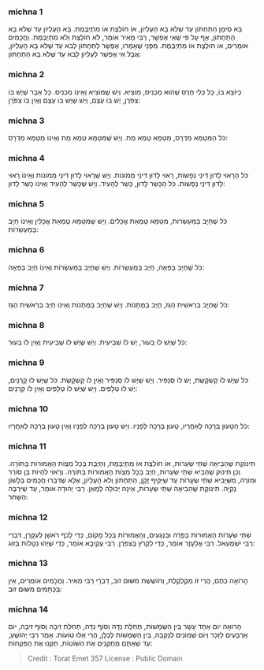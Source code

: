 
### michna 1
בָּא סִימָן הַתַּחְתּוֹן עַד שֶׁלֹּא בָא הָעֶלְיוֹן, אוֹ חוֹלֶצֶת אוֹ מִתְיַּבֶּמֶת. בָּא הָעֶלְיוֹן עַד שֶׁלֹּא בָא הַתַּחְתּוֹן, אַף עַל פִּי שֶׁאִי אֶפְשָׁר, רַבִּי מֵאִיר אוֹמֵר, לֹא חוֹלֶצֶת וְלֹא מִתְיַבֶּמֶת. וַחֲכָמִים אוֹמְרִים, אוֹ חוֹלֶצֶת אוֹ מִתְיַבֶּמֶת. מִפְּנֵי שֶׁאָמְרוּ, אֶפְשָׁר לַתַּחְתּוֹן לָבֹא עַד שֶׁלֹּא בָא הָעֶלְיוֹן, אֲבָל אִי אֶפְשָׁר לָעֶלְיוֹן לָבֹא עַד שֶׁלֹּא בָא הַתַּחְתּוֹן: 

### michna 2
כַּיּוֹצֵא בוֹ, כָּל כְּלִי חֶרֶס שֶׁהוּא מַכְנִיס, מוֹצִיא. וְיֵשׁ שֶׁמּוֹצִיא וְאֵינוֹ מַכְנִיס. כָּל אֵבָר שֶׁיֶּשׁ בּוֹ צִפֹּרֶן, יֶשׁ בּוֹ עֶצֶם, וְיֵשׁ שֶׁיֶּשׁ בּוֹ עֶצֶם וְאֵין בּוֹ צִפֹּרֶן: 

### michna 3
כֹּל הַמִּטַּמֵּא מִדְרָס, מִטַּמֵּא טְמֵא מֵת. וְיֵשׁ שֶׁמִּטַּמֵּא טְמֵא מֵת וְאֵינוֹ מִטַּמֵּא מִדְרָס: 

### michna 4
כֹּל הָרָאוּי לָדוּן דִּינֵי נְפָשׁוֹת, רָאוּי לָדוּן דִּינֵי מָמוֹנוֹת. וְיֵשׁ שֶׁרָאוּי לָדוּן דִּינֵי מָמוֹנוֹת וְאֵינוֹ רָאוּי לָדוּן דִּינֵי נְפָשׁוֹת. כֹּל הַכָּשֵׁר לָדוּן, כָּשֵׁר לְהָעִיד. וְיֵשׁ שֶׁכָּשֵׁר לְהָעִיד וְאֵינוֹ כָשֵׁר לָדוּן: 

### michna 5
כֹּל שֶׁחַיָּב בַּמַּעַשְׂרוֹת, מִטַּמֵּא טֻמְאַת אֳכָלִים. וְיֵשׁ שֶׁמִּטַּמֵּא טֻמְאַת אֳכָלִין וְאֵינוֹ חַיָּב בַּמַּעַשְׂרוֹת: 

### michna 6
כֹּל שֶׁחַיָּב בַּפֵּאָה, חַיָּב בַּמַּעַשְׂרוֹת. וְיֵשׁ שֶׁחַיָּב בַּמַּעַשְׂרוֹת וְאֵינוֹ חַיָּב בַּפֵּאָה: 

### michna 7
כֹּל שֶׁחַיָּב בְּרֵאשִׁית הַגֵּז, חַיָּב בַּמַּתָּנוֹת. וְיֵשׁ שֶׁחַיָּב בַּמַּתָּנוֹת וְאֵינוֹ חַיָּב בְּרֵאשִׁית הַגֵּז: 

### michna 8
כֹּל שֶׁיֶּשׁ לוֹ בִעוּר, יֶשׁ לוֹ שְׁבִיעִית. וְיֵשׁ שֶׁיֶּשׁ לוֹ שְׁבִיעִית וְאֵין לוֹ בִעוּר: 

### michna 9
כֹּל שֶׁיֶּשׁ לוֹ קַשְׂקֶשֶׂת, יֶשׁ לוֹ סְנַפִּיר. וְיֵשׁ שֶׁיֶּשׁ לוֹ סְנַפִּיר וְאֵין לוֹ קַשְׂקֵשֶׂת. כֹּל שֶׁיֶּשׁ לוֹ קַרְנַיִם, יֶשׁ לוֹ טְלָפַיִם. וְיֵשׁ שֶׁיֶּשׁ לוֹ טְלָפַיִם וְאֵין לוֹ קַרְנָיִם: 

### michna 10
כֹּל הַטָּעוּן בְּרָכָה לְאַחֲרָיו, טָעוּן בְּרָכָה לְפָנָיו. וְיֵשׁ טָעוּן בְּרָכָה לְפָנָיו וְאֵין טָעוּן בְּרָכָה לְאַחֲרָיו: 

### michna 11
תִּינוֹקֶת שֶׁהֵבִיאָה שְׁתֵּי שְׂעָרוֹת, אוֹ חוֹלֶצֶת אוֹ מִתְיַבֶּמֶת, וְחַיֶּבֶת בְּכָל מִצְוֹת הָאֲמוּרוֹת בַּתּוֹרָה. וְכֵן תִּינוֹק שֶׁהֵבִיא שְׁתֵּי שְׂעָרוֹת, חַיָּב בְּכָל מִצְוֹת הָאֲמוּרוֹת בַּתּוֹרָה. וְרָאוּי לִהְיוֹת בֵּן סוֹרֵר וּמוֹרֶה, מִשֶּׁיָּבִיא שְׁתֵּי שְׂעָרוֹת עַד שֶׁיַּקִּיף זָקָן, הַתַּחְתּוֹן וְלֹא הָעֶלְיוֹן, אֶלָּא שֶׁדִּבְּרוּ חֲכָמִים בְּלָשׁוֹן נְקִיָּה. תִּינוֹקֶת שֶׁהֵבִיאָה שְׁתֵּי שְׂעָרוֹת, אֵינָהּ יְכוֹלָה לְמָאֵן. רַבִּי יְהוּדָה אוֹמֵר, עַד שֶׁיִּרְבֶּה הַשָּׁחֹר: 

### michna 12
שְׁתֵּי שְׂעָרוֹת הָאֲמוּרוֹת בַּפָּרָה וּבַנְּגָעִים, וְהָאֲמוּרוֹת בְּכָל מָקוֹם, כְּדֵי לָכֹף רֹאשָׁן לְעִקָּרָן, דִּבְרֵי רַבִּי יִשְׁמָעֵאל. רַבִּי אֶלְעָזָר אוֹמֵר, כְּדֵי לִקְרֹץ בַּצִּפֹּרֶן. רַבִּי עֲקִיבָא אוֹמֵר, כְּדֵי שֶׁיְּהוּ נִטָּלוֹת בְּזוּג: 

### michna 13
הָרוֹאָה כֶתֶם, הֲרֵי זוֹ מְקֻלְקֶלֶת, וְחוֹשֶׁשֶׁת מִשּׁוּם זוֹב, דִּבְרֵי רַבִּי מֵאִיר. וַחֲכָמִים אוֹמְרִים, אֵין בַּכְּתָמִים מִשּׁוּם זוֹב: 

### michna 14
הָרוֹאָה יוֹם אַחַד עָשָׂר בֵּין הַשְּׁמָשׁוֹת, תְּחִלַּת נִדָּה וְסוֹף נִדָּה, תְּחִלַּת זִיבָה וְסוֹף זִיבָה, יוֹם אַרְבָּעִים לַזָּכָר וְיוֹם שְׁמוֹנִים לַנְּקֵבָה, בֵּין הַשְּׁמָשׁוֹת לְכֻלָּן, הֲרֵי אֵלּוּ טוֹעוֹת. אָמַר רַבִּי יְהוֹשֻׁעַ, עַד שֶׁאַתֶּם מְתַקְּנִים אֶת הַשּׁוֹטוֹת, תַּקְּנוּ אֶת הַפִּקְחוֹת: 

>Credit : Torat Emet 357
>License : Public Domain 